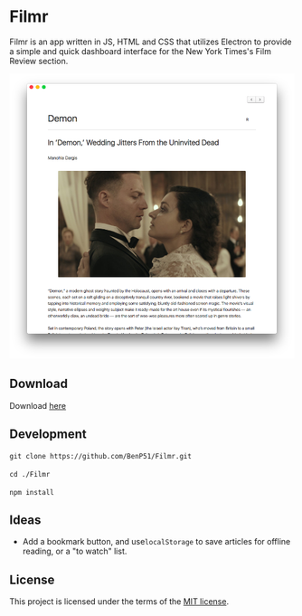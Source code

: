 # Filmr

Filmr is an app written in JS, HTML and CSS that utilizes Electron to provide a simple and quick dashboard interface for the New York Times's Film Review section.

![Screenshot](screenshot.png)

## Download

Download [here](https://github.com/BenP51/Filmr/releases)

## Development

```
git clone https://github.com/BenP51/Filmr.git

cd ./Filmr

npm install
```

## Ideas
+ Add a bookmark button, and use`localStorage` to save articles for offline reading, or a "to watch" list.

## License

This project is licensed under the terms of the [MIT license](https://github.com/BenP51/Filmr/blob/master/LICENSE).
